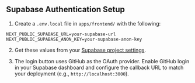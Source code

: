 ## Supabase Authentication Setup

1. Create a `.env.local` file in `apps/frontend/` with the following:

```
NEXT_PUBLIC_SUPABASE_URL=your-supabase-url
NEXT_PUBLIC_SUPABASE_ANON_KEY=your-supabase-anon-key
```

2. Get these values from your [Supabase project settings](https://app.supabase.com/).

3. The login button uses GitHub as the OAuth provider. Enable GitHub login in your Supabase dashboard and configure the callback URL to match your deployment (e.g., `http://localhost:3000`). 